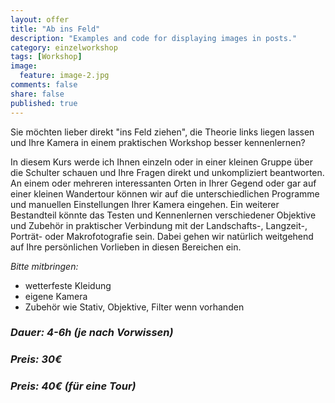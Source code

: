 ```yaml
---
layout: offer
title: "Ab ins Feld"
description: "Examples and code for displaying images in posts."
category: einzelworkshop
tags: [Workshop]
image:
  feature: image-2.jpg
comments: false
share: false
published: true
---
```


Sie möchten lieber direkt "ins Feld ziehen", die Theorie links liegen lassen und Ihre Kamera in einem praktischen Workshop besser kennenlernen?

In diesem Kurs werde ich Ihnen einzeln oder in einer kleinen Gruppe über die Schulter schauen und Ihre Fragen direkt und unkompliziert beantworten. An einem oder mehreren interessanten Orten in Ihrer Gegend oder gar auf einer kleinen Wandertour können wir auf die unterschiedlichen Programme und manuellen Einstellungen Ihrer Kamera eingehen. 
Ein weiterer Bestandteil könnte das Testen und Kennenlernen verschiedener Objektive und Zubehör in praktischer Verbindung mit der Landschafts-, Langzeit-, Porträt- oder Makrofotografie sein. Dabei gehen wir natürlich weitgehend auf Ihre persönlichen Vorlieben in diesen Bereichen ein.

*Bitte mitbringen:*

* wetterfeste Kleidung
* eigene Kamera
* Zubehör wie Stativ, Objektive, Filter wenn vorhanden


### *Dauer: 4-6h (je nach Vorwissen)*

### *Preis: 30€*

### *Preis: 40€ (für eine Tour)*